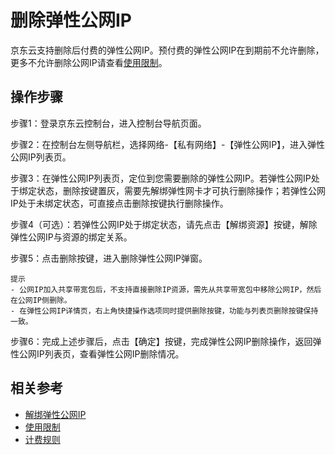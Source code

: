 # 删除弹性公网IP

京东云支持删除后付费的弹性公网IP。预付费的弹性公网IP在到期前不允许删除，更多不允许删除公网IP请查看[使用限制](https://docs.jdcloud.com/cn/elastic-ip/restrictions)。

## 操作步骤

步骤1：登录京东云控制台，进入控制台导航页面。

步骤2：在控制台左侧导航栏，选择网络-【私有网络】-【弹性公网IP】，进入弹性公网IP列表页。

步骤3：在弹性公网IP列表页，定位到您需要删除的弹性公网IP。若弹性公网IP处于绑定状态，删除按键置灰，需要先解绑弹性网卡才可执行删除操作；若弹性公网IP处于未绑定状态，可直接点击删除按键执行删除操作。

步骤4（可选）：若弹性公网IP处于绑定状态，请先点击【解绑资源】按键，解除弹性公网IP与资源的绑定关系。

步骤5：点击删除按键，进入删除弹性公网IP弹窗。

```
提示
- 公网IP加入共享带宽包后，不支持直接删除IP资源，需先从共享带宽包中移除公网IP，然后在公网IP侧删除。
- 在弹性公网IP详情页，右上角快捷操作选项同时提供删除按键，功能与列表页删除按键保持一致。
```
步骤6：完成上述步骤后，点击【确定】按键，完成弹性公网IP删除操作，返回弹性公网IP列表页，查看弹性公网IP删除情况。

## 相关参考

- [解绑弹性公网IP](./Disassociate-Elastic-IP.md)
- [使用限制](https://docs.jdcloud.com/cn/elastic-ip/restrictions)
- [计费规则](https://docs.jdcloud.com/cn/elastic-ip/billing-rules)


